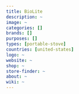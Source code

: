 ```yaml
---
title: BioLite
description: ~
image: ~
categories: []
brands: []
purposes: []
types: [portable-stove]
countries: [united-states]
logo: ~
website: ~
shop: ~
store-finder: ~
about: ~
wiki: ~
---
```

